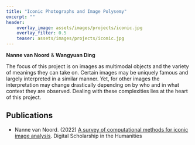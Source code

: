 ```yaml
---
title: "Iconic Photographs and Image Polysemy"
excerpt: ""
header:
    overlay_image: assets/images/projects/iconic.jpg
    overlay_filter: 0.5 
    teaser: assets/images/projects/iconic.jpg
---
```


__Nanne van Noord__ & __Wangyuan Ding__

The focus of this project is on images as multimodal objects and the variety of meanings they can take on. Certain images may be uniquely famous and largely interpreted in a similar manner.
Yet, for other images the interpretation may change drastically depending on by who and in what context they are observed. Dealing with these complexities lies at the heart of this project.

## Publications
- Nanne van Noord. (2022) [A survey of computational methods for iconic image analysis](https://doi.org/10.1093/llc/fqac003). Digital Scholarship in the Humanities
